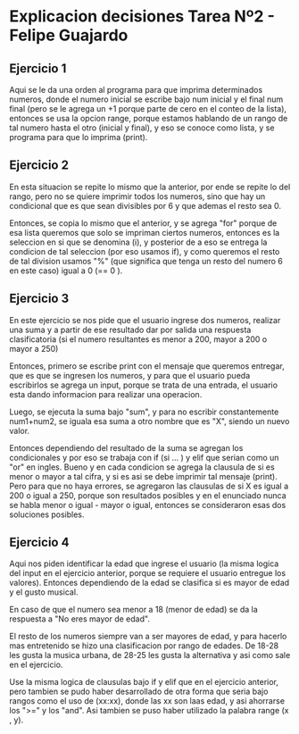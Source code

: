 # Explicacion decisiones Tarea Nº2 - Felipe Guajardo
## Ejercicio 1
Aqui se le da una orden al programa para que imprima determinados numeros, donde el numero inicial se escribe bajo num inicial y el final num final (pero se le agrega un +1 porque parte de cero en el conteo de la lista), entonces se usa la opcion range, porque estamos hablando de un rango de tal numero hasta el otro (inicial y final), y eso se conoce como lista, y se programa para que lo imprima (print).

## Ejercicio 2
En esta situacion se repite lo mismo que la anterior, por ende se repite lo del rango, pero no se quiere imprimir todos los numeros, sino que hay un condicional que es que sean divisibles por 6 y que ademas el resto sea 0.

Entonces, se copia lo mismo que el anterior, y se agrega "for" porque de esa lista queremos que solo se impriman ciertos numeros, entonces es la seleccion en si que se denomina (i), y posterior de a eso se entrega la condicion de tal seleccion (por eso usamos if), y como queremos el resto de tal division usamos "%" (que significa que tenga un resto del numero 6 en este caso) igual a 0 (== 0 ).

## Ejercicio 3
En este ejercicio se nos pide que el usuario ingrese dos numeros, realizar una suma y a partir de ese resultado dar por salida una respuesta clasificatoria (si el numero resultantes es menor a 200, mayor a 200 o mayor a 250)

Entonces, primero se escribe print con el mensaje que queremos entregar, que es que se ingresen los numeros, y para que el usuario pueda escribirlos se agrega un input, porque se trata de una entrada, el usuario esta dando informacion para realizar una operacion.

Luego, se ejecuta la suma bajo "sum", y para no escribir constantemente num1+num2, se iguala esa suma a otro nombre que es "X", siendo un nuevo valor.

Entonces dependiendo del resultado de la suma se agregan los condicionales y por eso se trabaja con if (si ... ) y elif que serian como un "or" en ingles. Bueno y en cada condicion se agrega la clausula de si es menor o mayor a tal cifra, y si es asi se debe imprimir tal mensaje (print). Pero para que no haya errores, se agregaron las clausulas de si X es igual a 200 o igual a 250, porque son resultados posibles y en el enunciado nunca se habla menor o igual - mayor o igual, entonces se consideraron esas dos soluciones posibles.

## Ejercicio 4
Aqui nos piden identificar la edad que ingrese el usuario (la misma logica del input en el ejercicio anterior, porque se requiere el usuario entregue los valores). Entonces dependiendo de la edad se clasifica si es mayor de edad y el gusto musical.

En caso de que el numero sea menor a 18 (menor de edad) se da la respuesta a "No eres mayor de edad".

El resto de los numeros siempre van a ser mayores de edad, y para hacerlo mas entretenido se hizo una clasificacion por rango de edades. De 18-28 les gusta la musica urbana, de 28-25 les gusta la alternativa y asi como sale en el ejercicio.

Use la misma logica de clausulas bajo if y elif que en el ejercicio anterior, pero tambien se pudo haber desarrollado de otra forma que seria bajo rangos como el uso de (xx:xx), donde las xx son laas edad, y asi ahorrarse los ">=" y los "and". Asi tambien se puso haber utilizado la palabra range (x , y).